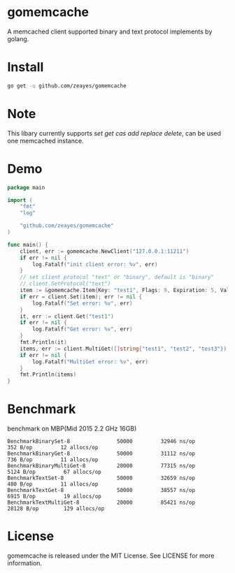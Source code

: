 gomemcache
===========

A memcached client supported binary and text protocol implements by golang.

Install
===========
```bash
go get -u github.com/zeayes/gomemcache
```

Note
===========
This libary currently supports *set* *get* *cas* *add* *replace* *delete*, can be used one memcached instance.

Demo
===========
```go
package main

import (
	"fmt"
	"log"

	"github.com/zeayes/gomemcache"
)

func main() {
	client, err := gomemcache.NewClient("127.0.0.1:11211")
	if err != nil {
		log.Fatalf("init client error: %v", err)
	}
	// set client protocol "text" or "binary", default is "binary"
	// client.SetProtocol("text")
	item := &gomemcache.Item{Key: "test1", Flags: 9, Expiration: 5, Value: []byte("replace_value")}
	if err = client.Set(item); err != nil {
		log.Fatalf("Set error: %v", err)
	}
	it, err := client.Get("test1")
	if err != nil {
		log.Fatalf("Get error: %v", err)
	}
	fmt.Println(it)
	items, err := client.MultiGet([]string{"test1", "test2", "test3"})
	if err != nil {
		log.Fatalf("MultiGet error: %v", err)
	}
	fmt.Println(items)
}
```

Benchmark
===========
benchmark on MBP(Mid 2015 2.2 GHz 16GB)
```
BenchmarkBinarySet-8        	   50000	     32946 ns/op	     352 B/op	      12 allocs/op
BenchmarkBinaryGet-8        	   50000	     31112 ns/op	     736 B/op	      11 allocs/op
BenchmarkBinaryMultiGet-8   	   20000	     77315 ns/op	    5124 B/op	      67 allocs/op
BenchmarkTextSet-8          	   50000	     32659 ns/op	     480 B/op	      11 allocs/op
BenchmarkTextGet-8          	   50000	     38557 ns/op	    6915 B/op	      19 allocs/op
BenchmarkTextMultiGet-8     	   20000	     85421 ns/op	   28128 B/op	     129 allocs/op
```

License
===========

gomemcache is released under the MIT License. See LICENSE for more information.
